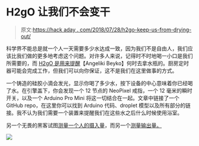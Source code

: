 # H2gO 让我们不会变干

> 原文:[https://hack aday . com/2018/07/28/h2go-keep-us-from-drying-out/](https://hackaday.com/2018/07/28/h2go-keeps-us-from-drying-out/)

科学界不能总是就一个人一天需要多少水达成一致，因为我们不是自由人，我们应该比我们做的更多地考虑这个问题。对许多人来说，记得时不时地喝一小口是我们所需要的，而 [H2gO 是用来提醒](http://www.creedinteractive.com/blog/hydration-reminder-desk-gadget)【Angeliki Beyko】何时去拿水瓶的。厨房定时器可能会完成工作，但我们可以向你保证，这不是我们在这里做事的方式。

一个铸造的硅胶小滴会发光，显示你喝了多少水，按下设备的中心意味着你已经喝了水。在引擎盖下，你会发现一个 12 节点的 NeoPixel 戒指，一个 12 毫米的瞬时开关，以及一个 Arduino Pro Mini 将这一切结合在一起。文章中链接了一个 GitHub repo，在这里你可以找到 Arduino 代码、droplet 模型以及所有部分的链接。我不认为我们需要一个装置来提醒我们在这些水之后什么时候使用浴室。

另一个无畏的黑客试图[测量一个人的摄入量](https://hackaday.com/2017/09/02/hackaday-prize-entry-fighting-dehydration-one-sip-at-a-time/)，而另一个[测量输出量。](https://hackaday.com/2018/04/01/assess-your-output-with-a-cheap-diy-urine-flowmeter/)

![](../Images/8d70101c1eddd2a692a0400c63ea47e6.png)